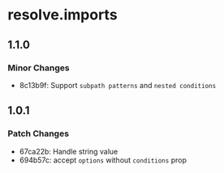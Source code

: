 # resolve.imports

## 1.1.0

### Minor Changes

- 8c13b9f: Support `subpath patterns` and `nested conditions`

## 1.0.1

### Patch Changes

- 67ca22b: Handle string value
- 694b57c: accept `options` without `conditions` prop
